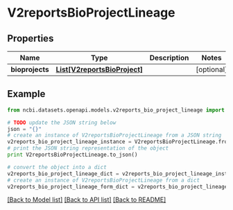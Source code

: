 # V2reportsBioProjectLineage


## Properties

Name | Type | Description | Notes
------------ | ------------- | ------------- | -------------
**bioprojects** | [**List[V2reportsBioProject]**](V2reportsBioProject.md) |  | [optional] 

## Example

```python
from ncbi.datasets.openapi.models.v2reports_bio_project_lineage import V2reportsBioProjectLineage

# TODO update the JSON string below
json = "{}"
# create an instance of V2reportsBioProjectLineage from a JSON string
v2reports_bio_project_lineage_instance = V2reportsBioProjectLineage.from_json(json)
# print the JSON string representation of the object
print V2reportsBioProjectLineage.to_json()

# convert the object into a dict
v2reports_bio_project_lineage_dict = v2reports_bio_project_lineage_instance.to_dict()
# create an instance of V2reportsBioProjectLineage from a dict
v2reports_bio_project_lineage_form_dict = v2reports_bio_project_lineage.from_dict(v2reports_bio_project_lineage_dict)
```
[[Back to Model list]](../README.md#documentation-for-models) [[Back to API list]](../README.md#documentation-for-api-endpoints) [[Back to README]](../README.md)


